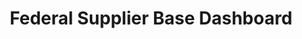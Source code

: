 ---
title: "Federal Supplier Base Dashboard"
description: "Helps agencies evaluate and compare the composition of their contractor base (including specific market segments of interest) to those at other agencies and the government at large. This tool was developed as part of the Administration's Strategy Priority 3, Strategy 1, Goal 1 for beginning using benchmarking to evaluate opportunities for strengthening supplier diversity. "
url-link: "https://d2d.gsa.gov/report/supplier-base-dashboard"
type: "HTML"
gov-only: "false"
is-external: "true"
publication-date: "March 01, 2023"
reading-time: "5"
resource-type: "Tool"
filter: "market-intelligence"
audience: "contracts-acquisitions"
branded-offerings: "market-it-data-intelligence"
---